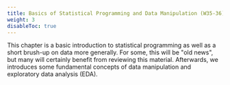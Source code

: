 ```yaml
---
title: Basics of Statistical Programming and Data Manipulation (W35-36)
weight: 3
disableToc: true
---
```


This chapter is a basic introduction to statistical programming as well as a short brush-up on data more generally. For some, this will be "old news", but many will certainly benefit from reviewing this material. Afterwards, we introduces some fundamental concepts of data manipulation and exploratory data analysis (EDA).